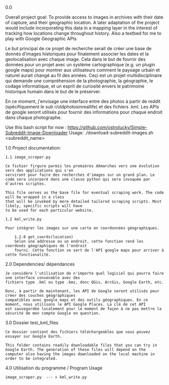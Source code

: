 0.0

Overall project goal: To provide access to images in archives with their date of capture, and their geographic location. A later adaptation of the project would include incorporating this data in a mapping layer in the interest of tracking how locations change throughout history. Also a testbed for me to play with Google Geographic APIs

Le but principal de ce projet de recherche serait de créer une base de donnés d'images historiques pour
finalement associer les dates et la geolocalisation avec chaque image. Cela dans le but de fournir des
données pour un projet avec un système cartographique (e.g. un plugin google maps) pour montrer aux
utilisateurs comment le paysage urbain et naturel aurait changé au fil des années. Ceçi est un projet
multidisciplinaire qui demande une compréhension de la photographie, la géographie, le codage informatique,
et un esprit de curiosité envers le patrimoine historique humain dans le but de le préserver.

En ce moment, j'envisage une interface entre des photos à partir de reddit (spécifiquement le sub
r/oldphotosinreallife) et des fichiers .kml. Les APIs de google seront utilisés pour fournir des
informations pour chaque endroit dans chaque photographe.

Use this bash script for now : https://github.com/ostrolucky/Simple-Subreddit-Image-Downloader
Usage: ./download-subreddit-images.sh <subreddit_name>

1.0 Project documentation:

    1.1 image_scraper.py

    Ce fichier firgure parmis les premières démarches vers une évolution vers des applications qui s'en
    serviront pour faire des recherches d'images sur un grand plan. Le code sera incorporé dans une classe python qui sera invoquée par d'autres scriptes.

    This file serves as the base file for eventual scraping work. The code will be wrapped in a class
    that will be invoked by more detailed tailored scraping scripts. Most likely, specific scripts will have
    to be used for each particular website.

    1.2 kml_write.py

    Pour intégrer les images sur une carte en coordonnées géographiques.

        1.2.0 get_coords(location)
        Selon une addresse ou un endroit, cette fonction rend les coordonés géographiques de l'endroit
        fourni. Cette fonction se sert de l'API google maps pour arriver à cette fonctionalité.

2.0 Dependencies/ dépendances

    Je considère l'utilisation de n'importe quel logiciel qui pourra faire une interface convenable avec des
    fichiers type .kml ou type .kmz, donc QGis, ArcGis, Google Earth, etc.

    Donc, à partir de maintenant, les API de Google seront utilisés pour créer des couches géographiques
    compatibles avec google maps et des outils géographiques. En ce moment, nous utilisons le API Google Places. La clé de cet API
    est sauvegardée localement pour le moment de façon à ne pas mettre la sécurité de mon compte Google en question.


3.0 Dossier test_kml_files

    Ce dossier contient des fichiers téléchargeables que vous pouvez essayer sur Google Earth.

    This folder contains readily downloadable files that you can try in Google Earth. The generation of these files will depend on the computer also having the images downloaded on the local machine in order to be integrated.

4.0 Utilisation du programme / Program Usage

    image_scraper.py  --- > kml_write.py
